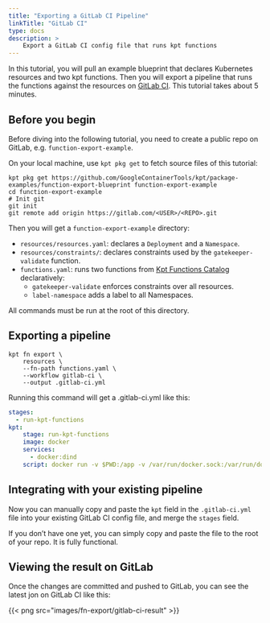 ```yaml
---
title: "Exporting a GitLab CI Pipeline"
linkTitle: "GitLab CI"
type: docs
description: >
    Export a GitLab CI config file that runs kpt functions
---
```


In this tutorial, you will pull an example blueprint that declares Kubernetes resources and two kpt functions. Then you will export a pipeline that runs the functions against the resources on [GitLab CI](https://docs.gitlab.com/ee/ci/). This tutorial takes about 5 minutes.

## Before you begin

Before diving into the following tutorial, you need to create a public repo on GitLab, e.g. `function-export-example`.

On your local machine, use `kpt pkg get` to fetch source files of this tutorial:

```shell script
kpt pkg get https://github.com/GoogleContainerTools/kpt/package-examples/function-export-blueprint function-export-example
cd function-export-example
# Init git
git init
git remote add origin https://gitlab.com/<USER>/<REPO>.git
```

Then you will get a `function-export-example` directory:
- `resources/resources.yaml`: declares a `Deployment` and a `Namespace`.
- `resources/constraints/`: declares constraints used by the `gatekeeper-validate` function.
- `functions.yaml`: runs two functions from [Kpt Functions Catalog](../../catalog) declaratively:
  - `gatekeeper-validate` enforces constraints over all resources.
  - `label-namespace` adds a label to all Namespaces.

All commands must be run at the root of this directory.

## Exporting a pipeline

```shell script
kpt fn export \
    resources \
    --fn-path functions.yaml \
    --workflow gitlab-ci \
    --output .gitlab-ci.yml
```

Running this command will get a .gitlab-ci.yml like this:

```yaml
stages:
  - run-kpt-functions
kpt:
    stage: run-kpt-functions
    image: docker
    services:
      - docker:dind
    script: docker run -v $PWD:/app -v /var/run/docker.sock:/var/run/docker.sock gcr.io/kpt-dev/kpt:latest fn run /app/resources --fn-path /app/functions.yaml
```

## Integrating with your existing pipeline

Now you can manually copy and paste the `kpt` field in the `.gitlab-ci.yml` file into your existing GitLab CI config file, and merge the `stages` field.

If you don’t have one yet, you can simply copy and paste the file to the root of your repo. It is fully functional.

## Viewing the result on GitLab

Once the changes are committed and pushed to GitLab, you can see the latest jon on GitLab CI like this:

{{< png src="images/fn-export/gitlab-ci-result" >}}
